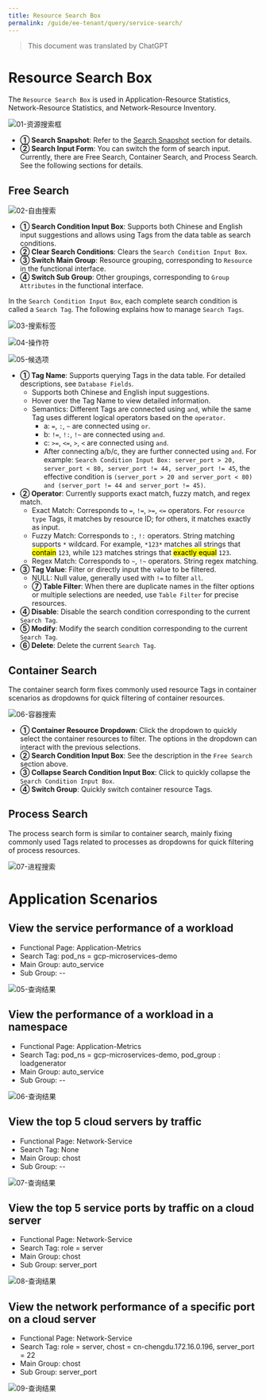 ```yaml
---
title: Resource Search Box
permalink: /guide/ee-tenant/query/service-search/
---
```


> This document was translated by ChatGPT

# Resource Search Box

The `Resource Search Box` is used in Application-Resource Statistics, Network-Resource Statistics, and Network-Resource Inventory.

![01-资源搜索框](https://yunshan-guangzhou.oss-cn-beijing.aliyuncs.com/pub/pic/20240520664ac73e1e086.png)

- **① Search Snapshot**: Refer to the [Search Snapshot](./history/) section for details.
- **② Search Input Form**: You can switch the form of search input. Currently, there are Free Search, Container Search, and Process Search. See the following sections for details.

## Free Search

![02-自由搜索](https://yunshan-guangzhou.oss-cn-beijing.aliyuncs.com/pub/pic/202405156644260e09259.png)

- **① Search Condition Input Box**: Supports both Chinese and English input suggestions and allows using Tags from the data table as search conditions.
- **② Clear Search Conditions**: Clears the `Search Condition Input Box`.
- **③ Switch Main Group**: Resource grouping, corresponding to `Resource` in the functional interface.
- **④ Switch Sub Group**: Other groupings, corresponding to `Group Attributes` in the functional interface.

In the `Search Condition Input Box`, each complete search condition is called a `Search Tag`. The following explains how to manage `Search Tags`.

![03-搜索标签](https://yunshan-guangzhou.oss-cn-beijing.aliyuncs.com/pub/pic/20230921650c4fa57a56f.png)

![04-操作符](https://yunshan-guangzhou.oss-cn-beijing.aliyuncs.com/pub/pic/20230921650c4fa702aed.png)

![05-候选项](https://yunshan-guangzhou.oss-cn-beijing.aliyuncs.com/pub/pic/20230921650c50ecc63c1.png)

- **① Tag Name**: Supports querying Tags in the data table. For detailed descriptions, see `Database Fields`.
  - Supports both Chinese and English input suggestions.
  - Hover over the Tag Name to view detailed information.
  - Semantics: Different Tags are connected using `and`, while the same Tag uses different logical operators based on the `operator`.
    - a: `=`, `:`, `~` are connected using `or`.
    - b: `!=`, `!:`, `!~` are connected using `and`.
    - c: `>=`, `<=`, `>`, `<` are connected using `and`.
    - After connecting a/b/c, they are further connected using `and`. For example: `Search Condition Input Box: server_port > 20, server_port < 80, server_port != 44, server_port != 45`, the effective condition is `(server_port > 20 and server_port < 80) and (server_port != 44 and server_port != 45)`.
- **② Operator**: Currently supports exact match, fuzzy match, and regex match.
  - Exact Match: Corresponds to `=`, `!=`, `>=`, `<=` operators. For `resource type` Tags, it matches by resource ID; for others, it matches exactly as input.
  - Fuzzy Match: Corresponds to `:`, `!:` operators. String matching supports `*` wildcard. For example, `*123*` matches all strings that <mark>contain</mark> `123`, while `123` matches strings that <mark>exactly equal</mark> `123`.
  - Regex Match: Corresponds to `~`, `!~` operators. String regex matching.
- **③ Tag Value**: Filter or directly input the value to be filtered.
  - NULL: Null value, generally used with `!=` to filter `all`.
  - **⑦ Table Filter**: When there are duplicate names in the filter options or multiple selections are needed, use `Table Filter` for precise resources.
- **④ Disable**: Disable the search condition corresponding to the current `Search Tag`.
- **⑤ Modify**: Modify the search condition corresponding to the current `Search Tag`.
- **⑥ Delete**: Delete the current `Search Tag`.

## Container Search

The container search form fixes commonly used resource Tags in container scenarios as dropdowns for quick filtering of container resources.

![06-容器搜索](https://yunshan-guangzhou.oss-cn-beijing.aliyuncs.com/pub/pic/20240515664425a2b3c16.png)

- **① Container Resource Dropdown**: Click the dropdown to quickly select the container resources to filter. The options in the dropdown can interact with the previous selections.
- **② Search Condition Input Box**: See the description in the `Free Search` section above.
- **③ Collapse Search Condition Input Box**: Click to quickly collapse the `Search Condition Input Box`.
- **④ Switch Group**: Quickly switch container resource Tags.

## Process Search

The process search form is similar to container search, mainly fixing commonly used Tags related to processes as dropdowns for quick filtering of process resources.

![07-进程搜索](https://yunshan-guangzhou.oss-cn-beijing.aliyuncs.com/pub/pic/20240515664426411eea4.png)

# Application Scenarios

## View the service performance of a workload

- Functional Page: Application-Metrics
- Search Tag: pod_ns = gcp-microservices-demo
- Main Group: auto_service
- Sub Group: --

![05-查询结果](https://yunshan-guangzhou.oss-cn-beijing.aliyuncs.com/pub/pic/20230921650c4fa039078.png)

## View the performance of a workload in a namespace

- Functional Page: Application-Metrics
- Search Tag: pod_ns = gcp-microservices-demo, pod_group : loadgenerator
- Main Group: auto_service
- Sub Group: --

![06-查询结果](https://yunshan-guangzhou.oss-cn-beijing.aliyuncs.com/pub/pic/20230921650c4fa17b7c6.png)

## View the top 5 cloud servers by traffic

- Functional Page: Network-Service
- Search Tag: None
- Main Group: chost
- Sub Group: --

![07-查询结果](https://yunshan-guangzhou.oss-cn-beijing.aliyuncs.com/pub/pic/20230921650c4fa2642e9.png)

## View the top 5 service ports by traffic on a cloud server

- Functional Page: Network-Service
- Search Tag: role = server
- Main Group: chost
- Sub Group: server_port

![08-查询结果](https://yunshan-guangzhou.oss-cn-beijing.aliyuncs.com/pub/pic/20230921650c4fa2adfda.png)

## View the network performance of a specific port on a cloud server

- Functional Page: Network-Service
- Search Tag: role = server, chost = cn-chengdu.172.16.0.196, server_port = 22
- Main Group: chost
- Sub Group: server_port

![09-查询结果](https://yunshan-guangzhou.oss-cn-beijing.aliyuncs.com/pub/pic/20230921650c4fa44b491.png)
